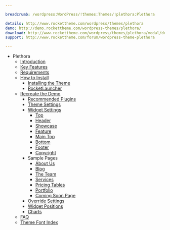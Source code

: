 ```yaml
---

breadcrumb: /wordpress:WordPress/!themes:Themes/!plethora:Plethora

details: http://www.rockettheme.com/wordpress/themes/plethora
demo: http://demo.rockettheme.com/wordpress-themes/plethora/
download: http://www.rockettheme.com/wordpress/themes/plethora/modal/downloads
support: http://www.rockettheme.com/forum/wordpress-theme-plethora

---
```


* Plethora
    * [Introduction]()
    * [Key Features](INDEX.md#key-features)
    * [Requirements](INDEX.md#requirements)
    * [How to Install](../../start/themes.md#how-to-install)
        * [Installing the Theme](../../start/themes.md#installing-the-theme)
        * [RocketLauncher](../../start/rocketlauncher.md)
    * [Recreate the Demo](demo.md)
        * [Recommended Plugins](demo.md#recommended-plugins)
        * [Theme Settings](demo.md#theme-settings)
        * [Widget Settings](demo.md#widget-settings)
            * [Top](demo_top.md)
            * [Header](demo_header.md)
            * [Showcase](demo_showcase.md)
            * [Feature](demo_feature.md)
            * [Main Top](demo_maintop.md)
            * [Bottom](demo_bottom.md)
            * [Footer](demo_footer.md)
            * [Copyright](demo_copyright.md)
        * Sample Pages
            * [About Us](aboutus.md)
            * [Blog](blog.md)
            * [The Team](theteam.md)
            * [Services](services.md)
            * [Pricing Tables](pricing.md)
            * [Portfolio](portfolio.md)
            * [Coming Soon Page](comingsoon.md)
        * [Override Settings](demo_override.md)
        * [Widget Positions](positions.md)
        * [Charts](charts.md)
    * [FAQ](faq.md)
    * [Theme Font Index](../../../technical_tips/general/font_index.md)